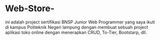 # Web-Store-
ini adalah project sertifikasi BNSP Junior Web Programmer yang saya ikuti di kampus Politeknik Negeri lampung dengan membuat sebuah project aplikasi toko online dengan menerapkan CRUD, To-Tier, Bootstarp, dll.
